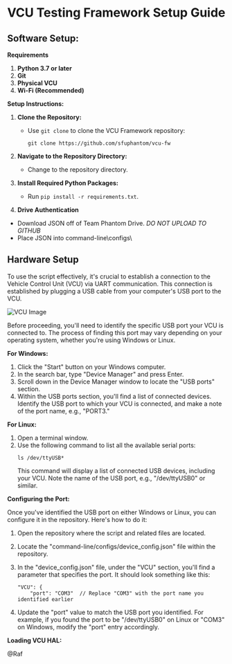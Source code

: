 # VCU Testing Framework Setup Guide

## Software Setup: 

 **Requirements**

1. **Python 3.7 or later**
2. **Git**
3. **Physical VCU**
4. **Wi-Fi (Recommended)**

**Setup Instructions:**

1. **Clone the Repository:**
   - Use `git clone` to clone the VCU Framework repository:
     ```
     git clone https://github.com/sfuphantom/vcu-fw
     ```

2. **Navigate to the Repository Directory:**
   - Change to the repository directory.

3. **Install Required Python Packages:**
   - Run `pip install -r requirements.txt`.

4. **Drive Authentication**
  - Download JSON off of Team Phantom Drive. *DO NOT UPLOAD TO GITHUB*
  - Place JSON into command-line\configs\


## Hardware Setup

To use the script effectively, it's crucial to establish a connection to the Vehicle Control Unit (VCU) via UART communication. This connection is established by plugging a USB cable from your computer's USB port to the VCU.

![VCU Image](vcu_image.jpg)

Before proceeding, you'll need to identify the specific USB port your VCU is connected to. The process of finding this port may vary depending on your operating system, whether you're using Windows or Linux.

**For Windows:**

1. Click the "Start" button on your Windows computer.
2. In the search bar, type "Device Manager" and press Enter.
3. Scroll down in the Device Manager window to locate the "USB ports" section.
4. Within the USB ports section, you'll find a list of connected devices. Identify the USB port to which your VCU is connected, and make a note of the port name, e.g., "PORT3."

**For Linux:**

1. Open a terminal window.
2. Use the following command to list all the available serial ports:
   ```
   ls /dev/ttyUSB*
   ```
   This command will display a list of connected USB devices, including your VCU. Note the name of the USB port, e.g., "/dev/ttyUSB0" or similar.

**Configuring the Port:**

Once you've identified the USB port on either Windows or Linux, you can configure it in the repository. Here's how to do it:

1. Open the repository where the script and related files are located.

2. Locate the "command-line/configs/device_config.json" file within the repository.

3. In the "device_config.json" file, under the "VCU" section, you'll find a parameter that specifies the port. It should look something like this:
   ```
   "VCU": {
       "port": "COM3"  // Replace "COM3" with the port name you identified earlier
   ```

4. Update the "port" value to match the USB port you identified. For example, if you found the port to be "/dev/ttyUSB0" on Linux or "COM3" on Windows, modify the "port" entry accordingly.

**Loading VCU HAL:**

@Raf